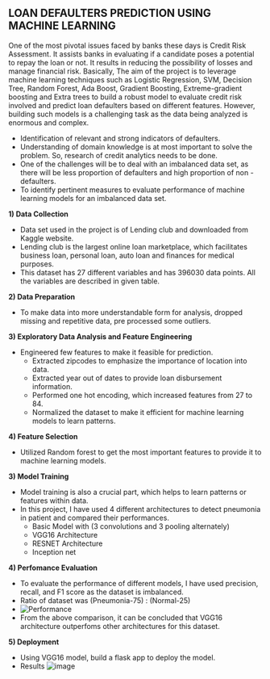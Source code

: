 <h2>LOAN DEFAULTERS PREDICTION USING MACHINE LEARNING</h2>

One of the most pivotal issues faced by banks these days is Credit Risk Assessment. It assists banks in evaluating if a candidate poses a potential to repay the loan or not. 
It results in reducing the possibility of losses and manage financial risk. Basically, The aim of the project is to leverage machine learning techniques such as Logistic Regression, SVM, Decision Tree, Random Forest, Ada Boost, Gradient Boosting, Extreme-gradient boosting and Extra trees to build a robust model to evaluate credit risk involved and predict loan defaulters based on different features. However, building such models is a challenging task as the data being analyzed is enormous and complex.

* Identification of relevant and strong indicators of defaulters. 
* Understanding of domain knowledge is at most important to solve the problem. So, research of credit analytics needs to be done. 
* One of the challenges will be to deal with an imbalanced data set, as there will be less proportion of defaulters and high proportion of non -defaulters.
* To identify pertinent measures to evaluate performance of machine learning models for an imbalanced data set.


<b>1) Data Collection</b>
- Data set used in the project is of Lending club and downloaded from Kaggle website. 
- Lending club is the largest online loan marketplace, which facilitates business loan, personal loan, auto loan and finances for medical purposes. 
- This dataset has 27 different variables and has 396030 data points. All the variables are described in given table. 
  
<b>2) Data Preparation</b>
  - To make data into more understandable form for analysis, dropped missing and repetitive data, pre processed some outliers.   

<b>3) Exploratory Data Analysis and Feature Engineering</b>
  - Engineered few features to make it feasible for prediction.
    * Extracted zipcodes to emphasize the importance of location into data.
    * Extracted year out of dates to provide loan disbursement information.
    * Performed one hot encoding, which increased features from 27 to 84.
    * Normalized the dataset to make it efficient for machine learning models to learn patterns.
    
<b>4) Feature Selection</b>
 - Utilized Random forest to get the most important features to provide it to machine learning models. 

<b>3) Model Training</b>
  - Model training is also a crucial part, which helps to learn patterns or features within data.
  - In this project, I have used 4 different architectures to detect pneumonia in patient and compared their performances.
    - Basic Model with (3 convolutions and 3 pooling alternately)
    - VGG16 Architecture
    - RESNET Architecture
    - Inception net

<b>4) Perfomance Evaluation</b>
  - To evaluate the performance of different models, I have used precision, recall, and F1 score as the dataset is imbalanced.
  - Ratio of dataset was (Pneumonia-75) : (Normal-25)
  - ![Performance](https://user-images.githubusercontent.com/55615788/118265208-6f67b280-b4d6-11eb-8fe8-c3f10f483200.JPG)
  - From the above comparison, it can be concluded that VGG16 architecture outperfoms other architectures for this dataset.

<b>5) Deployment</b>
  - Using VGG16 model, build a flask app to deploy the model.
  - Results
  ![image](https://user-images.githubusercontent.com/55615788/118357994-63452900-b59a-11eb-9ead-9079747c1a22.png)
  
  
  
  
  
